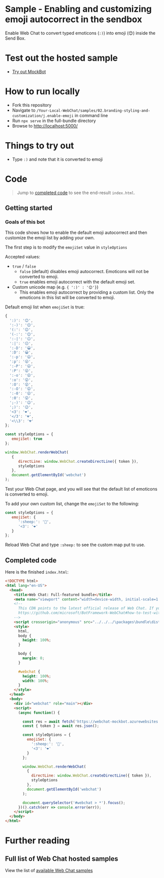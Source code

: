 # Sample - Enabling and customizing emoji autocorrect in the sendbox

Enable Web Chat to convert typed emoticons (`:)`) into emoji (😊) inside the Send Box.

# Test out the hosted sample

-  [Try out MockBot](https://microsoft.github.io/BotFramework-WebChat/02.branding-styling-and-customization/j.enable-emoji)

# How to run locally

-  Fork this repository
-  Navigate to `/Your-Local-WebChat/samples/02.branding-styling-and-customization/j.enable-emoji` in command line
-  Run `npx serve` in the full-bundle directory
-  Browse to [http://localhost:5000/](http://localhost:5000/)

# Things to try out

-  Type `:)` and note that it is converted to emoji

# Code

> Jump to [completed code](#completed-code) to see the end-result `index.html`.

## Getting started

### Goals of this bot

This code shows how to enable the default emoji autocorrect and then customize the emoji list by adding your own.

The first step is to modify the `emojiSet` value in `styleOptions`

Accepted values:

-  `true` / `false`
   -  `false` (default) disables emoji autocorrect. Emoticons will not be converted to emoji.
   -  `true` enables emoji autocorrect with the default emoji set.
-  Custom unicode map (e.g. `{ ':)' : '😊'}`)
   -  This enables emoji autocorrect by providing a custom list. Only the emoticons in this list will be converted to emoji.

Default emoji list when `emojiSet` is true:

```js
{
  ':)': '😊',
  ':-)': '😊',
  '(:': '😊',
  '(-:': '😊',
  ':-|': '😐',
  ':|': '😐',
  ':-D': '😀',
  ':D': '😀',
  ':-p': '😛',
  ':p': '😛',
  ':-P': '😛',
  ':P': '😛',
  ':-o': '😲',
  ':o': '😲',
  ':O': '😲',
  ':-O': '😲',
  ':-0': '😲',
  ':0': '😲',
  ';-)': '😉',
  ';)': '😉',
  '<3': '❤️',
  '</3': '💔',
  '<\\3': '💔'
};

```

```js
const styleOptions = {
   emojiSet: true
};

window.WebChat.renderWebChat(
   {
      directLine: window.WebChat.createDirectLine({ token }),
      styleOptions
   },
   document.getElementById('webchat')
);
```

Test your Web Chat page, and you will see that the default list of emoticons is converted to emoji.

To add your own custom list, change the `emojiSet` to the following:

```js
const styleOptions = {
   emojiSet: {
      ':sheep:': '🐑',
      '<3': '❤️'
   }
};
```

Reload Web Chat and type `:sheep:` to see the custom map put to use.

## Completed code

Here is the finished `index.html`:

<!-- prettier-ignore-start -->
```html
<!DOCTYPE html>
<html lang="en-US">
  <head>
    <title>Web Chat: Full-featured bundle</title>
    <meta name="viewport" content="width=device-width, initial-scale=1.0" />
    <!--
      This CDN points to the latest official release of Web Chat. If you need to test against Web Chat's latest bits, please refer to pointing to Web Chat's MyGet feed:
      https://github.com/microsoft/BotFramework-WebChat#how-to-test-with-web-chats-latest-bits
    -->
    <script crossorigin="anonymous" src="../../../\packages\bundle\dist\webchat.js"></script>
    <style>
      html,
      body {
        height: 100%;
      }

      body {
        margin: 0;
      }

      #webchat {
        height: 100%;
        width: 100%;
      }
    </style>
  </head>
  <body>
    <div id="webchat" role="main"></div>
    <script>
      (async function() {

        const res = await fetch('https://webchat-mockbot.azurewebsites.net/directline/token', { method: 'POST' });
        const { token } = await res.json();

        const styleOptions = {
          emojiSet: {
            ':sheep:': '🐑',
            '<3': '❤️'
          }
        };

        window.WebChat.renderWebChat(
          {
            directLine: window.WebChat.createDirectLine({ token }),
            styleOptions
          },
          document.getElementById('webchat')
        );

        document.querySelector('#webchat > *').focus();
      })().catch(err => console.error(err));
    </script>
  </body>
</html>

```
<!-- prettier-ignore-end -->

# Further reading

## Full list of Web Chat hosted samples

View the list of [available Web Chat samples](https://github.com/microsoft/BotFramework-WebChat/tree/master/samples)
